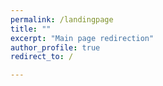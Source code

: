 ```yaml
---
permalink: /landingpage
title: ""
excerpt: "Main page redirection"
author_profile: true
redirect_to: /

---
```


